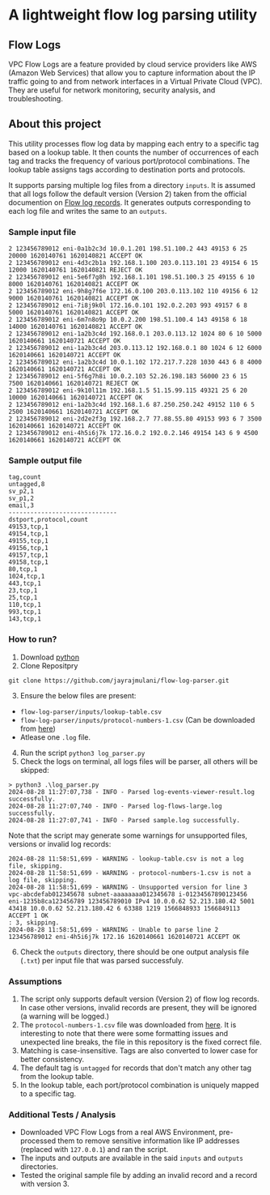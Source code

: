 # A lightweight flow log parsing utility
## Flow Logs
VPC Flow Logs are a feature provided by cloud service providers like AWS (Amazon Web Services) that allow you to capture information about the IP traffic going to and from network interfaces in a Virtual Private Cloud (VPC). They are useful for network monitoring, security analysis, and troubleshooting.
## About this project
This utility processes flow log data by mapping each entry to a specific tag based on a lookup table. It then counts the number of occurrences of each tag and tracks the frequency of various port/protocol combinations. The lookup table assigns tags according to destination ports and protocols.

It supports parsing multiple log files from a directory `inputs`. It is assumed that all logs follow the default version (Version 2) taken from the official documention on [Flow log records](https://docs.aws.amazon.com/vpc/latest/userguide/flow-log-records.html). It generates outputs corresponding to each log file and writes the same to an `outputs`. 

### Sample input file 
```log
2 123456789012 eni-0a1b2c3d 10.0.1.201 198.51.100.2 443 49153 6 25 20000 1620140761 1620140821 ACCEPT OK 
2 123456789012 eni-4d3c2b1a 192.168.1.100 203.0.113.101 23 49154 6 15 12000 1620140761 1620140821 REJECT OK 
2 123456789012 eni-5e6f7g8h 192.168.1.101 198.51.100.3 25 49155 6 10 8000 1620140761 1620140821 ACCEPT OK 
2 123456789012 eni-9h8g7f6e 172.16.0.100 203.0.113.102 110 49156 6 12 9000 1620140761 1620140821 ACCEPT OK 
2 123456789012 eni-7i8j9k0l 172.16.0.101 192.0.2.203 993 49157 6 8 5000 1620140761 1620140821 ACCEPT OK 
2 123456789012 eni-6m7n8o9p 10.0.2.200 198.51.100.4 143 49158 6 18 14000 1620140761 1620140821 ACCEPT OK 
2 123456789012 eni-1a2b3c4d 192.168.0.1 203.0.113.12 1024 80 6 10 5000 1620140661 1620140721 ACCEPT OK 
2 123456789012 eni-1a2b3c4d 203.0.113.12 192.168.0.1 80 1024 6 12 6000 1620140661 1620140721 ACCEPT OK 
2 123456789012 eni-1a2b3c4d 10.0.1.102 172.217.7.228 1030 443 6 8 4000 1620140661 1620140721 ACCEPT OK 
2 123456789012 eni-5f6g7h8i 10.0.2.103 52.26.198.183 56000 23 6 15 7500 1620140661 1620140721 REJECT OK 
2 123456789012 eni-9k10l11m 192.168.1.5 51.15.99.115 49321 25 6 20 10000 1620140661 1620140721 ACCEPT OK 
2 123456789012 eni-1a2b3c4d 192.168.1.6 87.250.250.242 49152 110 6 5 2500 1620140661 1620140721 ACCEPT OK 
2 123456789012 eni-2d2e2f3g 192.168.2.7 77.88.55.80 49153 993 6 7 3500 1620140661 1620140721 ACCEPT OK 
2 123456789012 eni-4h5i6j7k 172.16.0.2 192.0.2.146 49154 143 6 9 4500 1620140661 1620140721 ACCEPT OK 
```

### Sample output file
```
tag,count
untagged,8 
sv_p2,1 
sv_p1,2 
email,3 
------------------------------
dstport,protocol,count
49153,tcp,1 
49154,tcp,1 
49155,tcp,1 
49156,tcp,1 
49157,tcp,1 
49158,tcp,1 
80,tcp,1 
1024,tcp,1 
443,tcp,1 
23,tcp,1 
25,tcp,1 
110,tcp,1 
993,tcp,1 
143,tcp,1
```
### How to run?

1. Download [python](https://www.python.org/downloads/)
2. Clone Repositpry
```
git clone https://github.com/jayrajmulani/flow-log-parser.git
```
3. Ensure the below files are present:
  - `flow-log-parser/inputs/lookup-table.csv`
  - `flow-log-parser/inputs/protocol-numbers-1.csv` (Can be downloaded from [here](https://www.iana.org/assignments/protocol-numbers/protocol-numbers.xhtml))
  - Atlease one `.log` file.
4. Run the script
```python3 log_parser.py```
5. Check the logs on terminal, all logs files will be parser, all others will be skipped:
```
> python3 .\log_parser.py
2024-08-28 11:27:07,738 - INFO - Parsed log-events-viewer-result.log successfully.
2024-08-28 11:27:07,740 - INFO - Parsed log-flows-large.log successfully.
2024-08-28 11:27:07,741 - INFO - Parsed sample.log successfully.
```
Note that the script may generate some warnings for unsupported files, versions or invalid log records:
```
2024-08-28 11:58:51,699 - WARNING - lookup-table.csv is not a log file, skipping.
2024-08-28 11:58:51,699 - WARNING - protocol-numbers-1.csv is not a log file, skipping.
2024-08-28 11:58:51,699 - WARNING - Unsupported version for line 3 vpc-abcdefab012345678 subnet-aaaaaaaa012345678 i-01234567890123456 eni-1235b8ca123456789 123456789010 IPv4 10.0.0.62 52.213.180.42 5001 43418 10.0.0.62 52.213.180.42 6 63388 1219 1566848933 1566849113 ACCEPT 1 OK
: 3, skipping.
2024-08-28 11:58:51,699 - WARNING - Unable to parse line 2 123456789012 eni-4h5i6j7k 172.16 1620140661 1620140721 ACCEPT OK 
```
6. Check the `outputs` directory, there should be one output analysis file (`.txt`) per input file that was parsed successfuly.

### Assumptions
1. The script only supports default version (Version 2) of flow log records. In case other versions, invalid records are present, they will be ignored (a warning will be logged.)
2. The `protocol-numbers-1.csv` file was downloaded from [here](https://www.iana.org/assignments/protocol-numbers/protocol-numbers.xhtml). It is interesting to note that there were some formatting issues and unexpected line breaks, the file in this repository is the fixed correct file. 
3. Matching is case-insensitive. Tags are also converted to lower case for better consistency.
4. The default tag is `untagged` for records that don't match any other tag from the lookup table. 
5. In the lookup table, each port/protocol combination is uniquely mapped to a specific tag.

### Additional Tests / Analysis
- Downloaded VPC Flow Logs from a real AWS Environment, pre-processed them to remove sensitive information like IP addresses (replaced with `127.0.0.1`) and ran the script. 
- The inputs and outputs are available in the said `inputs` and `outputs` directories.
- Tested the original sample file by adding an invalid record and a record with version 3. 